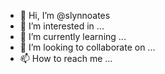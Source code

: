 - 👋 Hi, I’m @slynnoates
- 👀 I’m interested in ...
- 🌱 I’m currently learning ...
- 💞️ I’m looking to collaborate on ...
- 📫 How to reach me ...

<!---
slynnoates/slynnoates is a ✨ special ✨ repository because its `README.md` (this file) appears on your GitHub profile.
You can click the Preview link to take a look at your changes.
--->
